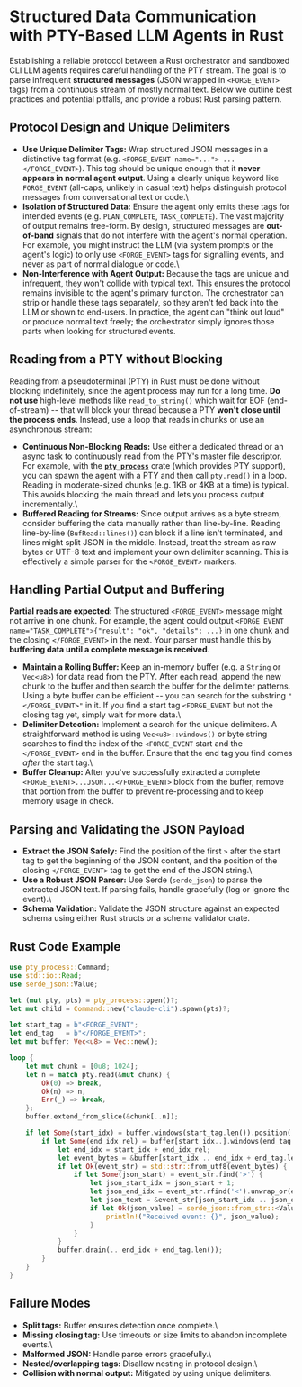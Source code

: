 # Structured Data Communication with PTY-Based LLM Agents in Rust

Establishing a reliable protocol between a Rust orchestrator and
sandboxed CLI LLM agents requires careful handling of the PTY stream.
The goal is to parse infrequent **structured messages** (JSON wrapped in
`<FORGE_EVENT>` tags) from a continuous stream of mostly normal text.
Below we outline best practices and potential pitfalls, and provide a
robust Rust parsing pattern.

## Protocol Design and Unique Delimiters

-   **Use Unique Delimiter Tags:** Wrap structured JSON messages in a
    distinctive tag format
    (e.g. `<FORGE_EVENT name="..."> ... </FORGE_EVENT>`). This tag
    should be unique enough that it **never appears in normal agent
    output**. Using a clearly unique keyword like `FORGE_EVENT`
    (all-caps, unlikely in casual text) helps distinguish protocol
    messages from conversational text or code.\
-   **Isolation of Structured Data:** Ensure the agent only emits these
    tags for intended events (e.g. `PLAN_COMPLETE`, `TASK_COMPLETE`).
    The vast majority of output remains free-form. By design, structured
    messages are **out-of-band** signals that do not interfere with the
    agent's normal operation. For example, you might instruct the LLM
    (via system prompts or the agent's logic) to only use
    `<FORGE_EVENT>` tags for signalling events, and never as part of
    normal dialogue or code.\
-   **Non-Interference with Agent Output:** Because the tags are unique
    and infrequent, they won't collide with typical text. This ensures
    the protocol remains invisible to the agent's primary function. The
    orchestrator can strip or handle these tags separately, so they
    aren't fed back into the LLM or shown to end-users. In practice, the
    agent can "think out loud" or produce normal text freely; the
    orchestrator simply ignores those parts when looking for structured
    events.

## Reading from a PTY without Blocking

Reading from a pseudoterminal (PTY) in Rust must be done without
blocking indefinitely, since the agent process may run for a long time.
**Do not use** high-level methods like `read_to_string()` which wait for
EOF (end-of-stream) -- that will block your thread because a PTY **won't
close until the process ends**. Instead, use a loop that reads in chunks
or use an asynchronous stream:

-   **Continuous Non-Blocking Reads:** Use either a dedicated thread or
    an async task to continuously read from the PTY's master file
    descriptor. For example, with the
    [**`pty_process`**](https://docs.rs/pty-process) crate (which
    provides PTY support), you can spawn the agent with a PTY and then
    call `pty.read()` in a loop. Reading in moderate-sized chunks
    (e.g. 1KB or 4KB at a time) is typical. This avoids blocking the
    main thread and lets you process output incrementally.\
-   **Buffered Reading for Streams:** Since output arrives as a byte
    stream, consider buffering the data manually rather than
    line-by-line. Reading line-by-line (`BufRead::lines()`) can block if
    a line isn't terminated, and lines might split JSON in the middle.
    Instead, treat the stream as raw bytes or UTF-8 text and implement
    your own delimiter scanning. This is effectively a simple parser for
    the `<FORGE_EVENT>` markers.

## Handling Partial Output and Buffering

**Partial reads are expected:** The structured `<FORGE_EVENT>` message
might not arrive in one chunk. For example, the agent could output
`<FORGE_EVENT name="TASK_COMPLETE">{"result": "ok", "details": ...}` in
one chunk and the closing `</FORGE_EVENT>` in the next. Your parser must
handle this by **buffering data until a complete message is received**.

-   **Maintain a Rolling Buffer:** Keep an in-memory buffer (e.g. a
    `String` or `Vec<u8>`) for data read from the PTY. After each read,
    append the new chunk to the buffer and then search the buffer for
    the delimiter patterns. Using a byte buffer can be efficient -- you
    can search for the substring `"</FORGE_EVENT>"` in it. If you find a
    start tag `<FORGE_EVENT` but not the closing tag yet, simply wait
    for more data.\
-   **Delimiter Detection:** Implement a search for the unique
    delimiters. A straightforward method is using `Vec<u8>::windows()`
    or byte string searches to find the index of the `<FORGE_EVENT`
    start and the `</FORGE_EVENT>` end in the buffer. Ensure that the
    end tag you find comes *after* the start tag.\
-   **Buffer Cleanup:** After you've successfully extracted a complete
    `<FORGE_EVENT>...JSON...</FORGE_EVENT>` block from the buffer,
    remove that portion from the buffer to prevent re-processing and to
    keep memory usage in check.

## Parsing and Validating the JSON Payload

-   **Extract the JSON Safely:** Find the position of the first `>`
    after the start tag to get the beginning of the JSON content, and
    the position of the closing `</FORGE_EVENT>` tag to get the end of
    the JSON string.\
-   **Use a Robust JSON Parser:** Use Serde (`serde_json`) to parse the
    extracted JSON text. If parsing fails, handle gracefully (log or
    ignore the event).\
-   **Schema Validation:** Validate the JSON structure against an
    expected schema using either Rust structs or a schema validator
    crate.

## Rust Code Example

``` rust
use pty_process::Command;
use std::io::Read;
use serde_json::Value;

let (mut pty, pts) = pty_process::open()?;
let mut child = Command::new("claude-cli").spawn(pts)?;

let start_tag = b"<FORGE_EVENT";
let end_tag   = b"</FORGE_EVENT>";
let mut buffer: Vec<u8> = Vec::new();

loop {
    let mut chunk = [0u8; 1024];
    let n = match pty.read(&mut chunk) {
        Ok(0) => break,
        Ok(n) => n,
        Err(_) => break,
    };
    buffer.extend_from_slice(&chunk[..n]);

    if let Some(start_idx) = buffer.windows(start_tag.len()).position(|w| w == start_tag) {
        if let Some(end_idx_rel) = buffer[start_idx..].windows(end_tag.len()).position(|w| w == end_tag) {
            let end_idx = start_idx + end_idx_rel;
            let event_bytes = &buffer[start_idx .. end_idx + end_tag.len()];
            if let Ok(event_str) = std::str::from_utf8(event_bytes) {
                if let Some(json_start) = event_str.find('>') {
                    let json_start_idx = json_start + 1;
                    let json_end_idx = event_str.rfind('<').unwrap_or(event_str.len());
                    let json_text = &event_str[json_start_idx .. json_end_idx];
                    if let Ok(json_value) = serde_json::from_str::<Value>(json_text) {
                        println!("Received event: {}", json_value);
                    }
                }
            }
            buffer.drain(.. end_idx + end_tag.len());
        }
    }
}
```

## Failure Modes

-   **Split tags:** Buffer ensures detection once complete.\
-   **Missing closing tag:** Use timeouts or size limits to abandon
    incomplete events.\
-   **Malformed JSON:** Handle parse errors gracefully.\
-   **Nested/overlapping tags:** Disallow nesting in protocol design.\
-   **Collision with normal output:** Mitigated by using unique
    delimiters.
